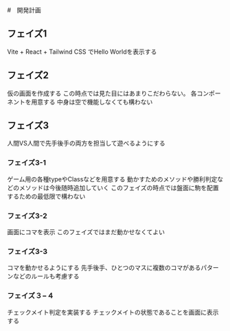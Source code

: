 #　開発計画

## フェイズ1　
Vite + React + Tailwind CSS でHello Worldを表示する

## フェイズ2
仮の画面を作成する
この時点では見た目にはあまりこだわらない。
各コンポーネントを用意する
中身は空で機能しなくても構わない

## フェイズ3
人間VS人間で先手後手の両方を担当して遊べるようにする

### フェイズ3-1
ゲーム用の各種typeやClassなどを用意する
動かすためのメソッドや勝利判定などのメソッドは今後随時追加していく
このフェイズの時点では盤面に駒を配置するための最低限で構わない

### フェイズ3-2
画面にコマを表示
このフェイズではまだ動かせなくてよい

### フェイズ3-3

コマを動かせるようにする
先手後手、ひとつのマスに複数のコマがあるパターンなどのルールも考慮する

### フェイズ３−４
チェックメイト判定を実装する
チェックメイトの状態であることを画面に表示する
